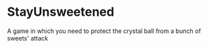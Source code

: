StayUnsweetened
===============

A game in which you need to protect the crystal ball from a bunch of sweets' attack
